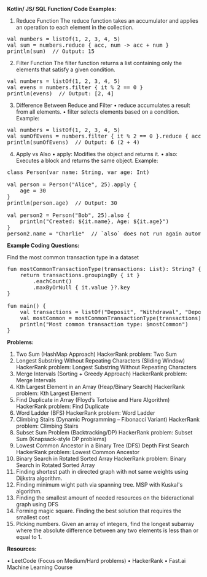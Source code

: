 **Kotlin/ JS/ SQL Function/ Code Examples:**

1. Reduce Function
The reduce function takes an accumulator and applies an operation to each element in the collection.
<pre>val numbers = listOf(1, 2, 3, 4, 5)
val sum = numbers.reduce { acc, num -> acc + num }
println(sum)  // Output: 15</pre>

2. Filter Function
The filter function returns a list containing only the elements that satisfy a given condition.
<pre>val numbers = listOf(1, 2, 3, 4, 5)
val evens = numbers.filter { it % 2 == 0 }
println(evens)  // Output: [2, 4]</pre>

3. Difference Between Reduce and Filter
•	reduce accumulates a result from all elements.
•	filter selects elements based on a condition.
Example:
<pre>val numbers = listOf(1, 2, 3, 4, 5)
val sumOfEvens = numbers.filter { it % 2 == 0 }.reduce { acc, num -> acc + num }
println(sumOfEvens)  // Output: 6 (2 + 4)</pre>

4. Apply vs Also
•	apply: Modifies the object and returns it.
•	also: Executes a block and returns the same object.
Example:
<pre>class Person(var name: String, var age: Int)

val person = Person("Alice", 25).apply {
    age = 30
}
println(person.age)  // Output: 30

val person2 = Person("Bob", 25).also {
    println("Created: ${it.name}, Age: ${it.age}")
}
person2.name = "Charlie"  // `also` does not run again automatically</pre>


**Example Coding Questions:**

Find the most common transaction type in a dataset
<pre>fun mostCommonTransactionType(transactions: List<String>): String? {
    return transactions.groupingBy { it }
        .eachCount()
        .maxByOrNull { it.value }?.key
}

fun main() {
    val transactions = listOf("Deposit", "Withdrawal", "Deposit", "Transfer", "Deposit", "Withdrawal")
    val mostCommon = mostCommonTransactionType(transactions)
    println("Most common transaction type: $mostCommon")
}</pre>

**Problems:**

1. Two Sum (HashMap Approach)
HackerRank problem: Two Sum
2. Longest Substring Without Repeating Characters (Sliding Window)
HackerRank problem: Longest Substring Without Repeating Characters
3. Merge Intervals (Sorting + Greedy Approach)
HackerRank problem: Merge Intervals
4. Kth Largest Element in an Array (Heap/Binary Search)
HackerRank problem: Kth Largest Element
5. Find Duplicate in Array (Floyd’s Tortoise and Hare Algorithm)
HackerRank problem: Find Duplicate
6. Word Ladder (BFS)
HackerRank problem: Word Ladder
7. Climbing Stairs (Dynamic Programming – Fibonacci Variant)
HackerRank problem: Climbing Stairs
8. Subset Sum Problem (Backtracking/DP)
HackerRank problem: Subset Sum (Knapsack-style DP problems)
9. Lowest Common Ancestor in a Binary Tree (DFS) Depth First Search
HackerRank problem: Lowest Common Ancestor
10. Binary Search in Rotated Sorted Array
HackerRank problem: Binary Search in Rotated Sorted Array
11. Finding shortest path in directed graph with not same weights using Dijkstra algorithm.
12. Finding minimum wight path via spanning tree. MSP with Kuskal's algorithm.
13. Finding the smallest amount of needed resources on the bideractional graph using DFS
14. Forming magic square. Finding the best solution that requires the smallest cost
15. Picking numbers. Given an array of integers, find the longest subarray where the absolute difference between any two elements is less than or equal to 1.


**Resources:**

•	LeetCode (Focus on Medium/Hard problems)
•	HackerRank
•	Fast.ai Machine Learning Course

